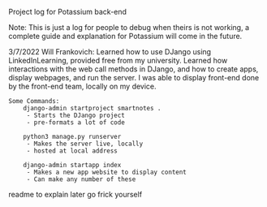 Project log for Potassium back-end

Note:
    This is just a log for people to debug when theirs is not working, a complete guide and explanation for Potassium will come in the future.

3/7/2022 Will Frankovich:
    Learned how to use DJango using LinkedInLearning, provided free from my university. Learned how interactions with the web call methods in DJango, and how to create apps, display webpages, and run the server. I was able to display front-end done by the front-end team, locally on my device. 

    Some Commands:
        django-admin startproject smartnotes . 
         - Starts the DJango project
         - pre-formats a lot of code

        python3 manage.py runserver  
         - Makes the server live, locally
         - hosted at local address

        django-admin startapp index
         - Makes a new app website to display content
         - Can make any number of these 
    






    


readme to explain later
go frick yourself

